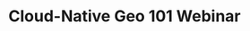 ---
weight: 20
title: "Cloud-Native Geo 101 Webinar"
when_date: "23 October 2024"
when_time: "1 PM EST / 7 PM CEST / 10:30 PM IST"
where: "Virtual"
description: "Join us for an introductory webinar on innovative formats and tools for geospatial data designed to leverage the power of Cloud architecture. Topics include:

- Dive into the specifics of Cloud-Native Geospatial data formats. 

- Learn how to share and access geospatial data more efficiently. 

- Discover how GIS professionals can benefit from adopting Cloud-Native Geospatial data formats.  

- Find out how to contribute to growing cloud-native geo initiatives."

price: "Free"
image_url: ""
cta_text: "Reserve your spot"
cta_url: "https://47016186.hs-sites.com/cloud-native-geo-101"
hide_cta: true
---